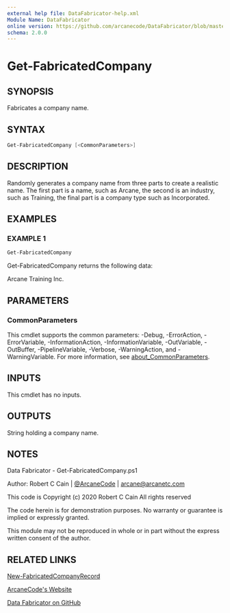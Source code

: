 ```yaml
---
external help file: DataFabricator-help.xml
Module Name: DataFabricator
online version: https://github.com/arcanecode/DataFabricator/blob/master/Documentation/New-FabricatedCompanyRecord.md
schema: 2.0.0
---
```


# Get-FabricatedCompany

## SYNOPSIS

Fabricates a company name.

## SYNTAX

```powershell
Get-FabricatedCompany [<CommonParameters>]
```

## DESCRIPTION

Randomly generates a company name from three parts to create a realistic name.
The first part is a name, such as Arcane, the second is an industry, such as Training, the final part is a company type such as Incorporated.

## EXAMPLES

### EXAMPLE 1

```powershell
Get-FabricatedCompany
```

Get-FabricatedCompany returns the following data:

Arcane Training Inc.

## PARAMETERS

### CommonParameters

This cmdlet supports the common parameters: -Debug, -ErrorAction, -ErrorVariable, -InformationAction, -InformationVariable, -OutVariable, -OutBuffer, -PipelineVariable, -Verbose, -WarningAction, and -WarningVariable. For more information, see [about_CommonParameters](http://go.microsoft.com/fwlink/?LinkID=113216).

## INPUTS

This cmdlet has no inputs.

## OUTPUTS

String holding a company name.

## NOTES

Data Fabricator - Get-FabricatedCompany.ps1

Author: Robert C Cain | [@ArcaneCode](https://twitter.com/arcanecode) | arcane@arcanetc.com

This code is Copyright (c) 2020 Robert C Cain All rights reserved

The code herein is for demonstration purposes.
No warranty or guarantee is implied or expressly granted.

This module may not be reproduced in whole or in part without
the express written consent of the author.

## RELATED LINKS

[New-FabricatedCompanyRecord](https://github.com/arcanecode/DataFabricator/blob/master/Documentation/New-FabricatedCompanyRecord.md)

[ArcaneCode's Website](http://arcanecode.me)

[Data Fabricator on GitHub](http://datafabricator.com)
